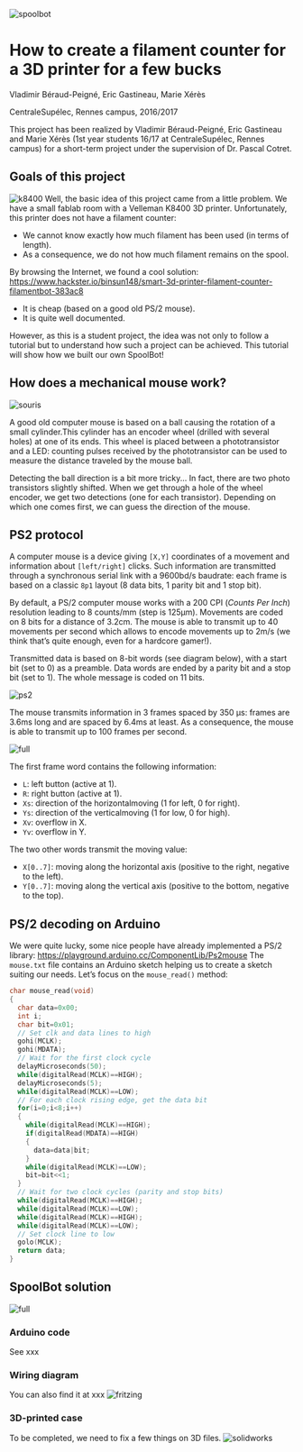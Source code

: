 ![spoolbot](https://raw.githubusercontent.com/pcotret/SpoolBot/master/img/spoolbot.png)
# How to create a filament counter for a 3D printer for a few bucks
Vladimir Béraud-Peigné, Eric Gastineau, Marie Xérès

CentraleSupélec, Rennes campus, 2016/2017

This project has been realized by Vladimir Béraud-Peigné, Eric Gastineau and Marie Xérès (1st year students 16/17 at CentraleSupélec, Rennes campus) for a short-term project under the supervision of Dr. Pascal Cotret.

## Goals of this project
![k8400](https://raw.githubusercontent.com/pcotret/SpoolBot/master/img/k8400.jpg)
Well, the basic idea of this project came from a little problem. We have a small fablab room with a Velleman K8400 3D printer. Unfortunately, this printer does not have a filament counter:

* We cannot know exactly how much filament has been used (in terms of length).
* As a consequence, we do not how much filament remains on the spool.

By browsing the Internet, we found a cool solution: https://www.hackster.io/binsun148/smart-3d-printer-filament-counter-filamentbot-383ac8

* It is cheap (based on a good old PS/2 mouse).
* It is quite well documented.

However, as this is a student project, the idea was not only to follow a tutorial but to understand how such a project can be achieved. This tutorial will show how we built our own SpoolBot!

## How does a mechanical mouse work?
![souris](https://raw.githubusercontent.com/pcotret/SpoolBot/master/img/mymouse.png)

A good old computer mouse is based on a ball causing the rotation of a small cylinder.This cylinder has an encoder wheel (drilled with several holes) at one of its ends. This wheel is placed between a phototransistor and a LED: counting pulses received by the phototransistor can be used to measure the distance traveled by the mouse ball.

Detecting the ball direction is a bit more tricky... In fact, there are two photo transistors slightly shifted. When we get through a hole of the wheel encoder, we get two detections (one for each transistor). Depending on which one comes first, we can guess the direction of the mouse.

## PS2 protocol

A computer mouse is a device giving ```[X,Y]``` coordinates of a movement and information about ```[left/right]``` clicks. Such information are transmitted through a synchronous serial link with a 9600bd/s baudrate: each frame is based on a classic ```8p1``` layout (8 data bits, 1 parity bit and 1 stop bit).

By default, a PS/2 computer mouse works with a 200 CPI (*Counts Per Inch*) resolution leading to 8 counts/mm (step is 125µm). Movements are coded on 8 bits for a distance of 3.2cm. The mouse is able to transmit up to 40 movements per second which allows to encode movements up to 2m/s (we think that’s quite enough, even for a hardcore gamer!).

Transmitted data is based on 8-bit words (see diagram below), with a start bit (set to 0) as a preamble. Data words are ended by a parity bit and a stop bit (set to 1). The whole message is coded on 11 bits.

![ps2](https://raw.githubusercontent.com/pcotret/SpoolBot/master/img/timing1.png)

The mouse transmits information in 3 frames spaced by 350 µs: frames are 3.6ms long and are spaced by 6.4ms at least. As a consequence, the mouse is able to transmit up to 100 frames per second.

![full](https://raw.githubusercontent.com/pcotret/SpoolBot/master/img/ps2_frame.png)

The first frame word contains the following information:

* ```L```: left button (active at 1).
* ```R```: right button (active at 1).
* ```Xs```: direction of the horizontalmoving (1 for left, 0 for right).
* ```Ys```: direction of the verticalmoving (1 for low, 0 for high).
* ```Xv```: overflow in X.
* ```Yv```: overflow in Y.

The two other words transmit the moving value:
* ```X[0..7]```: moving along the horizontal axis (positive to the right, negative to the left).
* ```Y[0..7]```: moving along the vertical axis (positive to the bottom, negative to the top).

## PS/2 decoding on Arduino

We were quite lucky, some nice people have already implemented a PS/2 library: https://playground.arduino.cc/ComponentLib/Ps2mouse
The ```mouse.txt``` file contains an Arduino sketch helping us to create a sketch suiting our needs. Let’s focus on the ```mouse_read()``` method:

```C++
char mouse_read(void)
{
  char data=0x00;
  int i;
  char bit=0x01;
  // Set clk and data lines to high
  gohi(MCLK);
  gohi(MDATA);
  // Wait for the first clock cycle
  delayMicroseconds(50);
  while(digitalRead(MCLK)==HIGH);
  delayMicroseconds(5);
  while(digitalRead(MCLK)==LOW);
  // For each clock rising edge, get the data bit
  for(i=0;i<8;i++)
  {
	while(digitalRead(MCLK)==HIGH);
    if(digitalRead(MDATA)==HIGH)
	{
	  data=data|bit;
    }
    while(digitalRead(MCLK)==LOW);
    bit=bit<<1;
  }
  // Wait for two clock cycles (parity and stop bits)
  while(digitalRead(MCLK)==HIGH);
  while(digitalRead(MCLK)==LOW);
  while(digitalRead(MCLK)==HIGH);
  while(digitalRead(MCLK)==LOW);
  // Set clock line to low
  golo(MCLK);
  return data;
}
```

## SpoolBot solution

![full](https://raw.githubusercontent.com/pcotret/SpoolBot/master/img/full_stuff.png)

### Arduino code

See xxx

### Wiring diagram

You can also find it at xxx
![fritzing](https://raw.githubusercontent.com/pcotret/SpoolBot/master/img/wiring.png)

### 3D-printed case

To be completed, we need to fix a few things on 3D files.
![solidworks](https://raw.githubusercontent.com/pcotret/SpoolBot/master/img/boitier.png)
